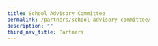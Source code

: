 ```yaml
---
title: School Advisory Committee
permalink: /partners/school-advisory-committee/
description: ""
third_nav_title: Partners
---
```

